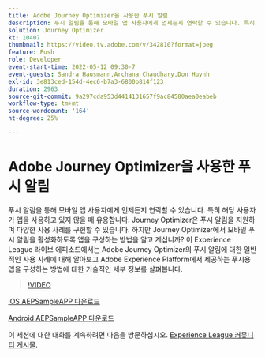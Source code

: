 ```yaml
---
title: Adobe Journey Optimizer을 사용한 푸시 알림
description: 푸시 알림을 통해 모바일 앱 사용자에게 언제든지 연락할 수 있습니다. 특히 해당 사용자가 앱을 사용하고 있지 않을 때 유용합니다. Journey Optimizer에서 푸시할 수 없음... (설명은 60~160자 사이여야 함)
solution: Journey Optimizer
kt: 10407
thumbnail: https://video.tv.adobe.com/v/342810?format=jpeg
feature: Push
role: Developer
event-start-time: 2022-05-12 09:30-7
event-guests: Sandra Hausmann,Archana Chaudhary,Don Huynh
exl-id: 3e813ced-154d-4ec6-b7a3-6800b814f123
duration: 2963
source-git-commit: 9a297cda953d4414131657f9ac84580aea0eabeb
workflow-type: tm+mt
source-wordcount: '164'
ht-degree: 25%

---
```


# Adobe Journey Optimizer을 사용한 푸시 알림

푸시 알림을 통해 모바일 앱 사용자에게 언제든지 연락할 수 있습니다. 특히 해당 사용자가 앱을 사용하고 있지 않을 때 유용합니다. Journey Optimizer은 푸시 알림을 지원하며 다양한 사용 사례를 구현할 수 있습니다. 하지만 Journey Optimizer에서 모바일 푸시 알림을 활성화하도록 앱을 구성하는 방법을 알고 계십니까? 이 Experience League 라이브 에피소드에서는 Adobe Journey Optimizer의 푸시 알림에 대한 일반적인 사용 사례에 대해 알아보고 Adobe Experience Platform에서 제공하는 푸시용 앱을 구성하는 방법에 대한 기술적인 세부 정보를 살펴봅니다.

>[!VIDEO](https://video.tv.adobe.com/v/342810/?quality=12&learn=on)

[iOS AEPSampleAPP 다운로드](https://github.com/adobe/aepsdk-sample-app-ios)

[Android AEPSampleAPP 다운로드](https://github.com/adobe/aepsdk-sample-app-android)

이 세션에 대한 대화를 계속하려면 다음을 방문하십시오. [Experience League 커뮤니티 게시물](https://experienceleaguecommunities.adobe.com/t5/journey-optimizer-discussions/experience-league-live-post-session-discussion-push/td-p/451869).
